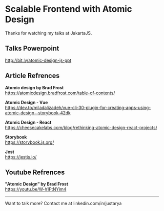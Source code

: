 # Scalable Frontend with Atomic Design
Thanks for watching my talks at JakartaJS.

## Talks Powerpoint
http://bit.ly/atomic-design-js-ppt

## Article Refrences

**Atomic design by Brad Frost**<br/>
https://atomicdesign.bradfrost.com/table-of-contents/

**Atomic Design - Vue**<br/>
https://dev.to/miladalizadeh/vue-cli-30-plugin-for-creating-apps-using-atomic-design--storybook-42dk

**Atomic Design - React**<br/>
https://cheesecakelabs.com/blog/rethinking-atomic-design-react-projects/

**Storybook**<br/>
https://storybook.js.org/

**Jest**<br/>
https://jestjs.io/

## Youtube Refrences
**"Atomic Design” by Brad Frost**<br/>
https://youtu.be/W-h1FtNYim4

---
Want to talk more? Contact me at
linkedin.com/in/justarya
